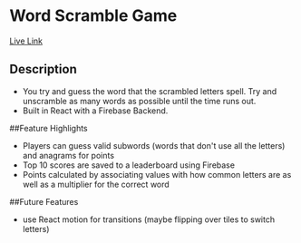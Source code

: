 # Word Scramble Game

[Live Link](http://www.danielng.me/word_scramble/)

## Description
* You try and guess the word that the scrambled letters spell. Try and unscramble as many words as possible until the time runs out.
* Built in React with a Firebase Backend.

##Feature Highlights
* Players can guess valid subwords (words that don't use all the letters) and anagrams for points
* Top 10 scores are saved to a leaderboard using Firebase
* Points calculated by associating values with how common letters are as well as a multiplier for the correct word

##Future Features
* use React motion for transitions (maybe flipping over tiles to switch letters)
